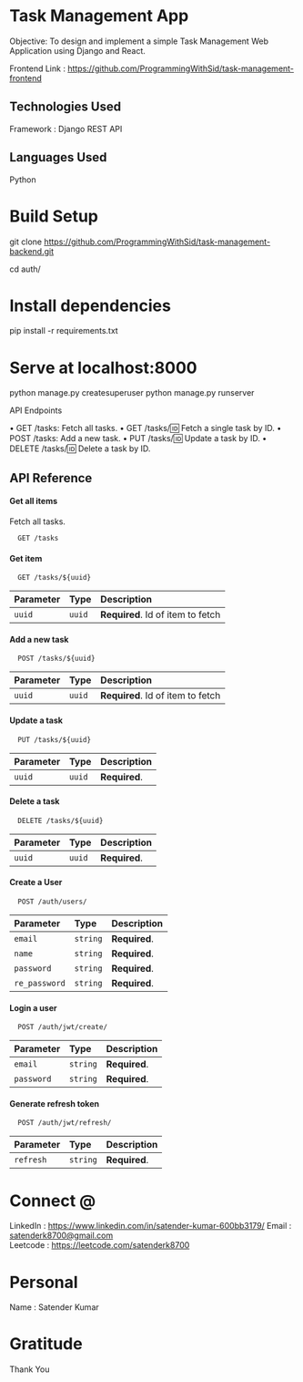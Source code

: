
# Task Management App

Objective: To design and implement a simple Task Management Web Application using Django and React.

Frontend Link : https://github.com/ProgrammingWithSid/task-management-frontend

## Technologies Used
Framework : Django
REST API

## Languages Used
Python

# Build Setup

git clone https://github.com/ProgrammingWithSid/task-management-backend.git

cd auth/
# Install dependencies
pip install -r requirements.txt
# Serve at localhost:8000
python manage.py createsuperuser
python manage.py runserver

API Endpoints

• GET /tasks: Fetch all tasks.
• GET /tasks/:id: Fetch a single task by ID.
• POST /tasks: Add a new task.
• PUT /tasks/:id: Update a task by ID.
• DELETE /tasks/:id: Delete a task by ID.

## API Reference

#### Get all items

Fetch all tasks.

```http
  GET /tasks
```


#### Get item

```http
  GET /tasks/${uuid}
```

| Parameter | Type     | Description                       |
| :-------- | :------- | :-------------------------------- |
| `uuid`      | `uuid` | **Required**. Id of item to fetch |

#### Add a new task

```http
  POST /tasks/${uuid}
```

| Parameter | Type     | Description                       |
| :-------- | :------- | :-------------------------------- |
| `uuid`      | `uuid` | **Required**. Id of item to fetch |


#### Update a task

```http
  PUT /tasks/${uuid}
```

| Parameter | Type     | Description                       |
| :-------- | :------- | :-------------------------------- |
| `uuid`      | `uuid` | **Required**. |


#### Delete a task

```http
  DELETE /tasks/${uuid}
```

| Parameter | Type     | Description                       |
| :-------- | :------- | :-------------------------------- |
| `uuid`      | `uuid` | **Required**. |

#### Create a User

```http
  POST /auth/users/
```

| Parameter | Type     | Description                       |
| :-------- | :------- | :-------------------------------- |
| `email`      | `string` | **Required**.  |
| `name`      | `string` | **Required**.  |
| `password`      | `string` | **Required**. |
| `re_password`      | `string` | **Required**.  |

#### Login a user


```http
  POST /auth/jwt/create/
```
| Parameter | Type     | Description                       |
| :-------- | :------- | :-------------------------------- |
| `email`      | `string` | **Required**. |
| `password`      | `string` | **Required**. |


#### Generate refresh token

```http
  POST /auth/jwt/refresh/
```
| Parameter | Type     | Description                       |
| :-------- | :------- | :-------------------------------- |
| `refresh`      | `string` | **Required**. |




# Connect @
LinkedIn : https://www.linkedin.com/in/satender-kumar-600bb3179/
Email : satenderk8700@gmail.com   
Leetcode : https://leetcode.com/satenderk8700

# Personal
Name : Satender Kumar  

# Gratitude
Thank You